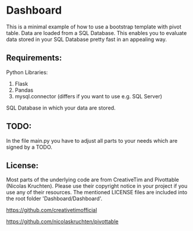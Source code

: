 # Dashboard
This is a minimal example of how to use a bootstrap template with pivot table. Data are loaded from a SQL Database. This enables you to evaluate data stored in your SQL Database pretty fast in an appealing way.

## Requirements:
Python Libraries:
1. Flask
2. Pandas
3. mysql.connector (differs if you want to use e.g. SQL Server)

SQL Database in which your data are stored.

## TODO:
In the file main.py you have to adjust all parts to your needs which are signed by a TODO.

## License:
Most parts of the underlying code are from CreativeTim and Pivottable (Nicolas Kruchten). Please use their copyright notice in your project if you use any of their resources. The mentioned LICENSE files are included into the root folder 'Dashboard/Dashboard'.

https://github.com/creativetimofficial

https://github.com/nicolaskruchten/pivottable
